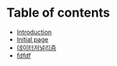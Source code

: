 # Table of contents

* [Introduction](README.md)
* [Initial page](initial-page.md)
* [데이터저널리즘](undefined.md)
* [fdfdf](fdfdf.md)

